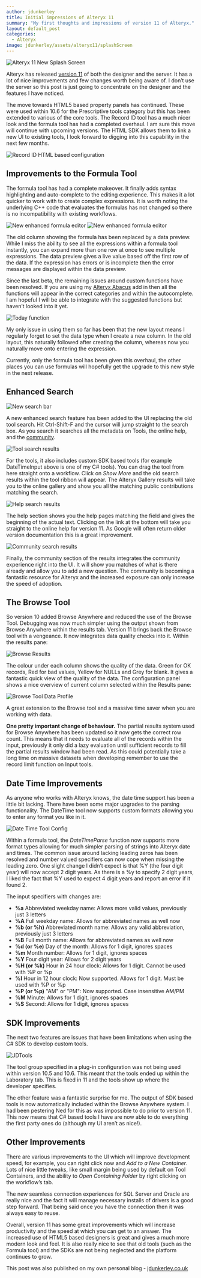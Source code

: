 ```yaml
---
author: jdunkerley
title: Initial impressions of Alteryx 11
summary: "My first thoughts and impressions of version 11 of Alteryx."
layout: default_post
categories:
  - Alteryx
image: jdunkerley/assets/alteryx11/splashScreen
---
```


<img src="{{ site.github.url }}/jdunkerley/assets/alteryx11/splashScreen.png" alt="Alteryx 11 New Splash Screen" />

Alteryx has released [version 11](http://downloads.alteryx.com/) of both the designer and the server. It has a lot of nice improvements and few changes worth being aware of. I don’t use the server so this post is just going to concentrate on the designer and the features I have noticed.

The move towards HTML5 based property panels has continued. These were used within 10.6 for the Prescriptive tools category but this has been extended to various of the core tools. The Record ID tool has a much nicer look and the formula tool has had a completed overhaul. I am sure this move will continue with upcoming versions. The HTML SDK allows them to link a new UI to existing tools, I look forward to digging into this capability in the next few months.

<img src="{{ site.github.url }}/jdunkerley/assets/alteryx11/htmlConfiguration.png" alt="Record ID HTML based configuration" />

## Improvements to the Formula Tool

The formula tool has had a complete makeover. It finally adds syntax highlighting and auto-complete to the editing experience. This makes it a lot quicker to work with to create complex expressions. It is worth noting the underlying C++ code that evaluates the formulas has not changed so there is no incompatibility with existing workflows.

<img src="{{ site.github.url }}/jdunkerley/assets/alteryx11/formulaEditor.png" alt="New enhanced formula editor" />
<img src="{{ site.github.url }}/jdunkerley/assets/alteryx11/formulaEditor2.png" alt="New enhanced formula editor" />

The old column showing the formula has been replaced by a data preview. While I miss the ability to see all the expressions within a formula tool instantly, you can expand more than one row at once to see multiple expressions. The data preview gives a live value based off the first row of the data. If the expression has errors or is incomplete then the error messages are displayed within the data preview.

Since the last beta, the remaining issues around custom functions have been resolved. If you are using my [Alteryx Abacus](https://github.com/jdunkerley/AlteryxFormulaAddOns/releases) add in then all the functions will appear in the correct categories and within the autocomplete. I am hopeful I will be able to integrate with the suggested functions but haven’t looked into it yet.

<img src="{{ site.github.url }}/jdunkerley/assets/alteryx11/formulaToday.png" alt="Today function" />

My only issue in using them so far has been that the new layout means I regularly forget to set the data type when I create a new column. In the old layout, this naturally followed after creating the column, whereas now you naturally move onto entering the expression.

Currently, only the formula tool has been given this overhaul, the other places you can use formulas will hopefully get the upgrade to this new style in the next release.

## Enhanced Search

<img src="{{ site.github.url }}/jdunkerley/assets/alteryx11/enhancedSearch.png" alt="New search bar" />

A new enhanced search feature has been added to the UI replacing the old tool search. Hit Ctrl-Shift-F and the cursor will jump straight to the search box. As you search it searches all the metadata on Tools, the online help, and the [community](http://community.alteryx.com).

<img src="{{ site.github.url }}/jdunkerley/assets/alteryx11/toolMatches.png" alt="Tool search results" />

For the tools, it also includes custom SDK based tools (for example DateTimeInput above is one of my C# tools). You can drag the tool from here straight onto a workflow. Click on *Show More* and the old search results within the tool ribbon will appear. The Alteryx Gallery results will take you to the online gallery and show you all the matching public contributions matching the search.

<img src="{{ site.github.url }}/jdunkerley/assets/alteryx11/helpMatches.png" alt="Help search results" />

The help section shows you the help pages matching the field and gives the beginning of the actual text. Clicking on the link at the bottom will take you straight to the online help for version 11. As Google will often return older version documentation this is a great improvement.

<img src="{{ site.github.url }}/jdunkerley/assets/alteryx11/communityMatches.png" alt="Community search results" />

Finally, the community section of the results integrates the community experience right into the UI. It will show you matches of what is there already and allow you to add a new question. The community is becoming a fantastic resource for Alteryx and the increased exposure can only increase the speed of adoption.

## The Browse Tool

So version 10 added Browse Anywhere and reduced the use of the Browse Tool. Debugging was now much simpler using the output shown from Browse Anywhere within the results tab. Version 11 brings back the Browse tool with a vengeance. It now integrates data quality checks into it. Within the results pane:

<img src="{{ site.github.url }}/jdunkerley/assets/alteryx11/browseResults.png" alt="Browse Results" />

The colour under each column shows the quality of the data. Green for OK records, Red for bad values, Yellow for NULLs and Grey for blank. It gives a fantastic quick view of the quality of the data. The configuration panel shows a nice overview of current column selected within the Results pane:

<img src="{{ site.github.url }}/jdunkerley/assets/alteryx11/dataProfile.png" alt="Browse Tool Data Profile" />

A great extension to the Browse tool and a massive time saver when you are working with data.

**One pretty important change of behaviour.** The partial results system used for Browse Anywhere has been updated so it now gets the correct row count. This means that it needs to evaluate all of the records within the input, previously it only did a lazy evaluation until sufficient records to fill the partial results window had been read. As this could potentially take a long time on massive datasets when developing remember to use the record limit function on Input tools.

## Date Time Improvements

As anyone who works with Alteryx knows, the date time support has been a little bit lacking. There have been some major upgrades to the parsing functionality. The DateTime tool now supports custom formats allowing you to enter any format you like in it.

<img src="{{ site.github.url }}/jdunkerley/assets/alteryx11/dateTimeConfig.png" alt="Date Time Tool Config" />

Within a formula tool, the *DateTimeParse* function now supports more format types allowing for much simpler parsing of strings into Alteryx date and times. The common issue around lacking leading zeros has been resolved and number valued specifiers can now cope when missing the leading zero. One slight change I didn’t expect is that %Y (the four digit year) will now accept 2 digit years. As there is a %y to specify 2 digit years, I liked the fact that %Y used to expect 4 digit years and report an error if it found 2.

The input specifiers with changes are:

- **%a** Abbreviated weekday name: Allows more valid values, previously just 3 letters
- **%A** Full weekday name: Allows for abbreviated names as well now
- **%b (or %h)** Abbreviated month name: Allows any valid abbreviation, previously just 3 letters
- **%B** Full month name: Allows for abbreviated names as well now
- **%d (or %e)** Day of the month: Allows for 1 digit, ignores spaces
- **%m** Month number: Allows for 1 digit, ignores spaces
- **%Y** Four digit year: Allows for 2 digit years
- **%H (or %k)** Hour in 24 hour clock: Allows for 1 digit. Cannot be used with %P or %p
- **%I** Hour in 12 hour clock: Now supported. Allows for 1 digit. Must be used with %P or %p
- **%P (or %p)** "AM" or "PM": Now supported. Case insensitive AM/PM
- **%M** Minute: Allows for 1 digit, ignores spaces
- **%S** Second: Allows for 1 digit, ignores spaces

## SDK Improvements

The next two features are issues that have been limitations when using the C# SDK to develop custom tools.

<img src="{{ site.github.url }}/jdunkerley/assets/alteryx11/jdTools.png" alt="JDTools" />

The tool group specified in a plug-in configuration was not being used within version 10.5 and 10.6. This meant that the tools ended up within the Laboratory tab. This is fixed in 11 and the tools show up where the developer specifies.

The other feature was a fantastic surprise for me. The output of SDK based tools is now automatically included within the Browse Anywhere system. I had been pestering Ned for this as was impossible to do prior to version 11. This now means that C# based tools I have are now able to do everything the first party ones do (although my UI aren’t as nice!).

## Other Improvements

There are various improvements to the UI which will improve development speed, for example, you can right click now and *Add to a New Container*. Lots of nice little tweaks, like small margin being used by default on Tool Containers, and the ability to *Open Containing Folder* by right clicking on the workflow’s tab.

The new seamless connection experiences for SQL Server and Oracle are really nice and the fact it will manage necessary installs of drivers is a good step forward. That being said once you have the connection then it was always easy to reuse.

Overall, version 11 has some great improvements which will increase productivity and the speed at which you can get to an answer. The increased use of HTML5 based designers is great and gives a much more modern look and feel. It is also really nice to see that old tools (such as the Formula tool) and the SDKs are not being neglected and the platform continues to grow.

This post was also published on my own personal blog - [jdunkerley.co.uk](http://www.jdunkerley.co.uk)